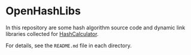 # OpenHashLibs

In this repository are some hash algorithm source code and dynamic link libraries collected for [HashCalculator](https://github.com/hrpzcf/HashCalculator).

For details, see the `README.md` file in each directory.
